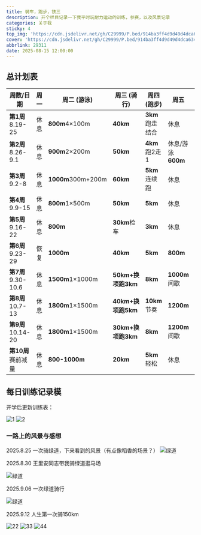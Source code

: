 ```yaml
---
title: 骑车，跑步，铁三
description: 开个栏目记录一下我平时玩耐力运动的训练，参赛，以及风景记录
categories: 关于我
sticky: 4
top_img: 'https://cdn.jsdelivr.net/gh/C29999/P.bed/914ba3ff4d9d49d4dca6347d3459e4d6.png'
cover: 'https://cdn.jsdelivr.net/gh/C29999/P.bed/914ba3ff4d9d49d4dca6347d3459e4d6.png'
abbrlink: 29311
date: 2025-08-15 12:00:00
---
```


## 总计划表

| 周数/日期       | 周一   | 周二 (游泳)       | 周三 (骑行)        | 周四 (跑步)       | 周五             | 周六 (重点)       | 周日             |
|----------------|-------|------------------|-------------------|-----------------|-----------------|-----------------|-----------------|
| **第1周**8.19-25 | 休息  | **800m**4×100m | **40km**         | **3km**跑走结合 | 休息            | **60km**        | 恢复走**3km**   |
| **第2周**8.26-9.1 | 休息  | **900m**2×200m | **50km**         | **4km**跑2走1 | 休息/游泳**600m**| **75km**        | 慢跑**4km**     |
| **第3周**9.2-8   | 休息  | **1000m**300m+200m | **60km**       | **5km**连续跑 | 休息            | **❗️90-100km**  | 散步**3km**     |
| **第4周**9.9-15  | 休息  | **800m**1×500m | **50km**         | **5km**         | 休息            | **❗️110-120km** | **完全休息**    |
| **第5周**9.16-22 | 休息  | **800m**          | **30km**检车 | **3km**         | 休息            | **🚴♂️D1:150km**| **🚴♂️D2:150km**|
| **第6周**9.23-29 | 恢复  | **1000m**         | **40km**         | **5km**         | **800m**        | **70km**        | **8km**         |
| **第7周**9.30-10.6| 休息  | **1500m**1×1000m | **50km+换项跑3km** | **8km**       | **1000m**间歇| **80km**        | **10km**        |
| **第8周**10.7-13 | 休息  | **1800m**1×1500m | **40km+换项跑5km** | **10km**节奏| **1200m**       | **40km+换项跑5km**| **❗️12km**     |
| **第9周**10.14-20| 休息  | **1800m**1×1500m | **30km+换项跑3km** | **8km**       | **1200m**间歇| **20km+换项跑3km**| **8km**       |
| **第10周**赛前减量| 休息 | **800-1000m**     | **20km**         | **5km**轻松 | 休息            | **完全休息**    | **比赛日**      |

## 每日训练记录模

开学后更新训练表：

 ![1](https://cdn.jsdelivr.net/gh/C29999/P.bed/2de75e399c928dabab824b0e51f59acb.png)
 ![2](https://cdn.jsdelivr.net/gh/C29999/P.bed/3152f3b80f479e3a138aaad4bbc058fb.png)

### 一路上的风景与感想

2025.8.25 一次骑绿道，下来看到的风景（有点像稻香的场景？）
 ![绿道](https://cdn.jsdelivr.net/gh/C29999/P.bed/f7410efa10e815db96d625c53afb1158.jpg)

2025.8.30 王里安同志带我骑绿道逛马场

  ![绿道](https://cdn.jsdelivr.net/gh/C29999/P.bed/c1d763be4dbdc38745a4f52e70fd6bfe.jpg)

2025.9.06 一次绿道骑行

 ![绿道](https://cdn.jsdelivr.net/gh/C29999/P.bed/be122c33a555ec6add52693a982e93fc.jpg)

2025.9.12 人生第一次骑150km

 ![22](https://cdn.jsdelivr.net/gh/C29999/P.bed/b500bdbcb801b086685d1decad0b9b25.jpg)
  ![33](https://cdn.jsdelivr.net/gh/C29999/P.bed/f5010abfa5660995cf4f08fdbef3cde2.jpg)
  ![44](https://cdn.jsdelivr.net/gh/C29999/P.bed/841dcc113ead3f8d6b7bdff1f3709316.jpg)
